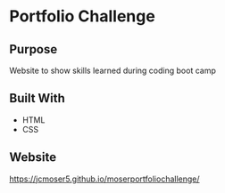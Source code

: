 # Portfolio Challenge

## Purpose
Website to show skills learned during coding boot camp 

## Built With
* HTML
* CSS

## Website
https://jcmoser5.github.io/moserportfoliochallenge/
